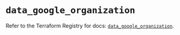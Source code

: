 # `data_google_organization`

Refer to the Terraform Registry for docs: [`data_google_organization`](https://registry.terraform.io/providers/hashicorp/google/6.9.0/docs/data-sources/organization).
